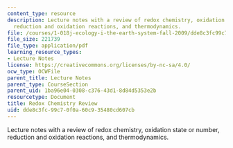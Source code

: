 ```yaml
---
content_type: resource
description: Lecture notes with a review of redox chemistry, oxidation state or number,
  reduction and oxidation reactions, and thermodynamics.
file: /courses/1-018j-ecology-i-the-earth-system-fall-2009/dde8c3fc99c70f0a60c935480cd607cb_MIT1_018JF09_lec03_Redox.pdf
file_size: 221739
file_type: application/pdf
learning_resource_types:
- Lecture Notes
license: https://creativecommons.org/licenses/by-nc-sa/4.0/
ocw_type: OCWFile
parent_title: Lecture Notes
parent_type: CourseSection
parent_uid: 1ba96e04-0308-c376-43d1-8d84d5353e2b
resourcetype: Document
title: Redox Chemistry Review
uid: dde8c3fc-99c7-0f0a-60c9-35480cd607cb
---
```

Lecture notes with a review of redox chemistry, oxidation state or number, reduction and oxidation reactions, and thermodynamics.